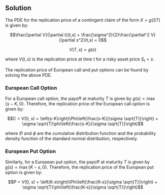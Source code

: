 
## Solution
The PDE for the replication price of a contingent claim of the form $X=g(ST)$ is given by:

$$\frac{\partial V}{\partial t}(t,s) + \frac{\sigma^2}{2}\frac{\partial^2 V}{\partial s^2}(t,s) = 0$$

$$V(T,s) = g(s)$$

where $V(t,s)$ is the replication price at time $t$ for a risky asset price $S_t = s$.

The replication price of European call and put options can be found by solving the above PDE.

### European Call Option

For a European call option, the payoff at maturity $T$ is given by $g(s) = \max\{s-K, 0\}$. Therefore, the replication price of the European call option is given by:

$$C = V(0, s) = \left(s-K\right)\Phi\left(\frac{s-K}{\sigma \sqrt{T}}\right) + \sigma \sqrt{T}\phi\left(\frac{s-K}{\sigma \sqrt{T}}\right)$$

where $\Phi$ and $\phi$ are the cumulative distribution function and the probability density function of the standard normal distribution, respectively.

### European Put Option

Similarly, for a European put option, the payoff at maturity $T$ is given by $g(s) = \max\{K-s, 0\}$. Therefore, the replication price of the European put option is given by:

$$P = V(0, s) = \left(K-s\right)\Phi\left(\frac{K-s}{\sigma \sqrt{T}}\right) + \sigma \sqrt{T}\phi\left(\frac{K-s}{\sigma \sqrt{T}}\right)$$